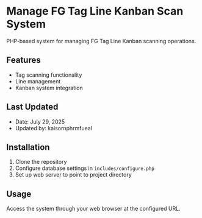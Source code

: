 # Manage FG Tag Line Kanban Scan System

PHP-based system for managing FG Tag Line Kanban scanning operations.

## Features
- Tag scanning functionality
- Line management
- Kanban system integration

## Last Updated
- Date: July 29, 2025
- Updated by: kaisornphrmfueal

## Installation
1. Clone the repository
2. Configure database settings in `includes/configure.php`
3. Set up web server to point to project directory

## Usage
Access the system through your web browser at the configured URL.
